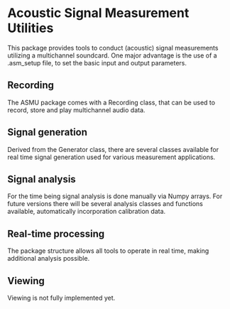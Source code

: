 # Acoustic Signal Measurement Utilities

This package provides tools to conduct (acoustic) signal measurements utilizing a multichannel soundcard. One major advantage is the use of a .asm_setup file, to set the basic input and output parameters.

## Recording
The ASMU package comes with a Recording class, that can be used to record, store and play multichannel audio data.

## Signal generation
Derived from the Generator class, there are several classes available for real time signal generation used for various measurement applications.

## Signal analysis
For the time being signal analysis is done manually via Numpy arrays. For future versions there will be several analysis classes and functions available, automatically incorporation calibration data. 

## Real-time processing
The package structure allows all tools to operate in real time, making additional analysis possible.

## Viewing
Viewing is not fully implemented yet.

